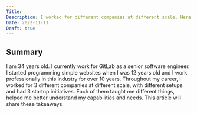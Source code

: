 ```yaml
---
Title: 
Description: I worked for different companies at different scale. Here are my takeaways.
Date: 2022-11-11
Draft: true
---
```


## Summary

I am 34 years old. I currently work for GitLab as a senior software engineer. I started programming simple websites when I was 12 years old and I work professionally in this industry for over 10 years. Throughout my career, i worked for 3 different companies at different scale, with different setups and had 3 startup initiatives. Each of them taught me different things, helped me better understand my capabilities and needs. This article will share these takeaways. 